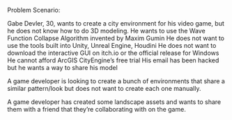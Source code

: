 Problem Scenario:

Gabe Devler, 30, wants to create a city environment for his video game, but he does not know how to do 3D modeling.
He wants to use the Wave Function Collapse Algorithm invented by Maxim Gumin
He does not want to use the tools built into Unity, Unreal Engine, Houdini
He does not want to download the interactive GUI on itch.io or the official release for Windows
He cannot afford ArcGIS CityEngine’s free trial
His email has been hacked but he wants a way to share his model


A game developer is looking to create a bunch of environments that share a similar pattern/look but does not want to create each one manually.

A game developer has created some landscape assets and wants to share them with a friend that they’re collaborating with on the game. 

